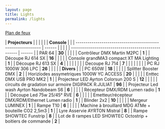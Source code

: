 ```yaml
---
layout: page
title: Lights
permalink: /lights
---
```

  
  [Plan de feux](/assets/pdf/LCL_Plan_de_feu_22_23_ACCUEIL_LUX.pdf)  
  
| **Projecteurs**                                              |        |    |  |  |    |  **Console**                                        |        |
| ------------------------------------------------------------ | ------ |    |  |  |    | --------------------------------------------------- | ------ |
| PAR 64                                                       | **30** |    |  |  |    | Contrôleur DMX Martin M2PC                          | **1**  |
| Découpe RJ 614 SX                                            | **16** |    |  |  |    | Console grandMA3 compact XT MA Lighting             | **1**  |
| Découpe RJ 613 SX                                            | **4**  |    |  |  |    |                                                     |        |
| Decoupe RJ 714                                               | **7**  |    |  |  |    |                                                     |        |
| PC RJ 1000W 306 LPC                                          | **26** |    |  |  |    |  **Divers**                                         |        |
| PC 650W                                                      | **18** |    |  |  |    | Splitter Booster DMX                                | **2**  |
| Horizïodes assymetriques 1000W YC ACCESS                     | **20** |    |  |  |    | Enttec DMX USB PRO MK2                              | **1**  |
| Projecteur LED Ayrton Colorsun 200 S                         | **12** |    |  |  |    | circuits de gradation sur armoire DIGIPACK R.JULIAT | **96** |
| Projecteur Led wash Ayrton Nandobeam S6                      | **6**  |    |  |  |    | Récepteur DMX/RDM Lumen radio                       | **1**  |
| Découpe Led 75w 25/45° RVE                                   | **6**  |    |  |  |    | Emetteur/récepteur DMX/RDM/Ethernet Lumen radio     | **1**  |
| Blinder 2x2                                                  | **10** |    |  |  |    | Mergeur LUMINEX                                     | **1**  |
| Rampe T10                                                    | **6**  |    |  |  |    | Machine à brouillard MDG ATMe + bouteille CO2 2,5m3 | **1**  |
| Lyre Asservie AYRTON Mistral                                 | **8**  |
| Rampe SHOWTEC Funstrip                                       | **8**  |
| Lot de 8 rampes LED SHOWTEC Octostrip + boitiers de commande | **2**  |
